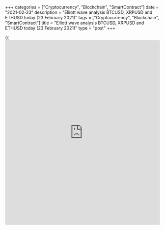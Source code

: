 +++
categories = ["Cryptocurrency", "Blockchain", "SmartContract"]
date = "2021-02-23"
description = "Elliott wave analysis BTCUSD, XRPUSD and ETHUSD today (23 February 2021)"
tags = ["Cryptocurrency", "Blockchain", "SmartContract"]
title = "Elliott wave analysis BTCUSD, XRPUSD and ETHUSD today (23 February 2021)"
type = "post"
+++

{{<iframe id="large-banner" src="https://www.bounty.group/#slide=2.0" width="100%" height="600" scrolling="no" style="border: 0px solid rgb(216, 221, 230); border-radius: 3px;">}}

2021-02-23

2021-02-23

Short-term forecast for BTCUSD, XRPUSD and ETHUSD 23.02.2021Roman Onegin

I welcome my readers!

I have prepared a short-term cryptocurrency forecast based on Elliott
wave analysis of Bitcoin, Ripple, and Ethereum. I offer entry signals to
trade each cryptocurrency.

The Bitcoin and Ethereum must have completed the impulse waves.
Therefore, the BTCUSD and the ETHUSD should be declining in the
corrective waves.

The article covers the following subjects:

## Elliott wave Bitcoin analysis

The market must have finished the long upward impulse 3, composed of
five sub-waves, and the Bitcoin price is declining in the corrective
wave 4. Wave 4, according to its inner structure, is unfolding as double
zigzag [w]-[x]-[y]. In the near future, there should be developing wave
[y] to a level 45770.00, which is the low made by the correction [4].
Next, the market should start rising in the impulse wave.

### Trading plan for [BTCUSD][1] today:

Sell 52083.00, TP 45770.00

* * *

## Elliott wave Ripple analysis

There continues forming the corrective wave [B] as a triple zigzag. The
sub-waves (w)-(x)-(y)-(xx) have been completed. The second linking wave
(xx) is a triple zigzag. There is forming the bullish wave (z) as a
standard zigzag a-b-c. The down correction b should soon end, and the
price will start rising in the final impulse c to a level of 0.670, as
it is outlined in the chart.

### Trading plan for [XRPUSD][2] today:

Buy 0.539, TP 0.670

* * *

## Elliott wave Ethereum analysis

The market must have finished the upward impulse wave C, which is a part
of the global zigzag A-B-C. Over the next few weeks, there should be
forming a new bearish trend. Based on the initial part o the down wave,
there is forming a zigzag-shaped wave [W], which is the first sub-wave
in a double or triple zigzag. Impulse wave (A) and correction (B) look
complete, and the (C) impulse is still forming. It could end at a level
1480.00, where correction (iv) ended. Next, the Ethereum price should
start rising in the linking wave [X].

### Trading plan for [ETHUSD][3] **** today:

Sell 1696.42, TP 1480.00

* * *

P.S. Did you like my article? Share it in social networks: it will be
the best “thank you" :)

Ask me questions and comment below. I’ll be glad to answer your
questions and give necessary explanations.

 **Useful links:**

  * I recommend trying to trade with a reliable broker [here][4]. The system allows you to trade by yourself or copy successful traders from all across the globe.
  * Use my promo-code BLOG for getting deposit bonus 50% on LiteForex platform. Just enter this code in the appropriate field while [depositing][5] your trading account.
  * Telegram chat for traders: <t.me/liteforexengchat>. We are sharing the signals and trading experience
  * Telegram channel with high-quality analytics, Forex reviews, training articles, and other useful things for traders <t.me/liteforex>



## Price chart of BTCUSD in real time mode

The content of this article reflects the author’s opinion and does not
necessarily reflect the official position of LiteForex. The material
published on this page is provided for informational purposes only and
should not be considered as the provision of investment advice for the
purposes of Directive 2004/39/EC.

Rate this article:

{{value}}

( {{count}} {{title}} )

   1. my.liteforex.com/trading/chart?symbol=BTCUSD
   2. my.liteforex.com/trading/chart?symbol=XRPUSD
   3. my.liteforex.com/trading/chart?symbol=ETHUSD
   4. my.liteforex.com/?category=analysts-opinions&slug=short-term-forecast-for-[BTC](https://www.playgroundfx.com/blog/who-is-the-creator-of-bitcoin/)usd-xrpusd-and-ethusd-23022021&openPopup=%2Fregistration%2Fpopup&utm_source=blog&utm_medium=article&utm_campaign=bonus
   5. my.liteforex.com/deposit/?category=analysts-opinions&slug=short-term-forecast-for-[BTC](https://www.playgroundfx.com/blog/who-is-the-creator-of-bitcoin/)usd-xrpusd-and-ethusd-23022021&promo_code=BLOG&utm_source=blog&utm_medium=article&utm_campaign=bonus